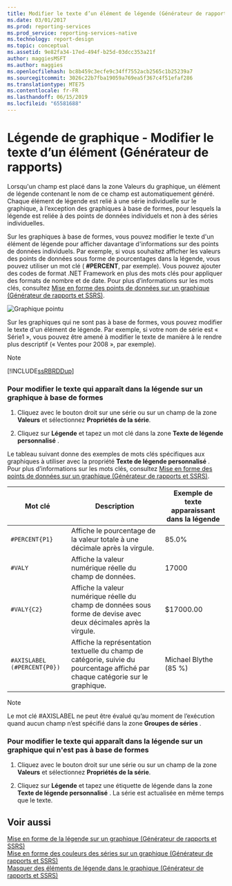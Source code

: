 ```yaml
---
title: Modifier le texte d’un élément de légende (Générateur de rapports et SSRS) | Microsoft Docs
ms.date: 03/01/2017
ms.prod: reporting-services
ms.prod_service: reporting-services-native
ms.technology: report-design
ms.topic: conceptual
ms.assetid: 9e82fa34-17ed-494f-b25d-03dcc353a21f
author: maggiesMSFT
ms.author: maggies
ms.openlocfilehash: bc8b459c3ecfe9c34ff7552acb2565c1b25239a7
ms.sourcegitcommit: 3026c22b7fba19059a769ea5f367c4f51efaf286
ms.translationtype: MTE75
ms.contentlocale: fr-FR
ms.lasthandoff: 06/15/2019
ms.locfileid: "65581688"
---
```

# <a name="chart-legend---change-item-text-report-builder"></a>Légende de graphique - Modifier le texte d’un élément (Générateur de rapports)
  Lorsqu'un champ est placé dans la zone Valeurs du graphique, un élément de légende contenant le nom de ce champ est automatiquement généré. Chaque élément de légende est relié à une série individuelle sur le graphique, à l’exception des graphiques à base de formes, pour lesquels la légende est reliée à des points de données individuels et non à des séries individuelles.  
  
 Sur les graphiques à base de formes, vous pouvez modifier le texte d'un élément de légende pour afficher davantage d'informations sur des points de données individuels. Par exemple, si vous souhaitez afficher les valeurs des points de données sous forme de pourcentages dans la légende, vous pouvez utiliser un mot clé ( **#PERCENT**, par exemple). Vous pouvez ajouter des codes de format .NET Framework en plus des mots clés pour appliquer des formats de nombre et de date. Pour plus d’informations sur les mots clés, consultez [Mise en forme des points de données sur un graphique &#40;Générateur de rapports et SSRS&#41;](../../reporting-services/report-design/formatting-data-points-on-a-chart-report-builder-and-ssrs.md).  
  
 ![Graphique pointu](../../reporting-services/report-design/media/sharpchart.png "Graphique pointu")  
  
 Sur les graphiques qui ne sont pas à base de formes, vous pouvez modifier le texte d'un élément de légende. Par exemple, si votre nom de série est « Série1 », vous pouvez être amené à modifier le texte de manière à le rendre plus descriptif (« Ventes pour 2008 », par exemple).  
  
> [!NOTE]  
>  [!INCLUDE[ssRBRDDup](../../includes/ssrbrddup-md.md)]  
  
### <a name="to-modify-the-text-that-appears-in-the-legend-on-a-shape-chart"></a>Pour modifier le texte qui apparaît dans la légende sur un graphique à base de formes  
  
1.  Cliquez avec le bouton droit sur une série ou sur un champ de la zone **Valeurs** et sélectionnez **Propriétés de la série**.  
  
2.  Cliquez sur **Légende** et tapez un mot clé dans la zone **Texte de légende personnalisé** .  
  
 Le tableau suivant donne des exemples de mots clés spécifiques aux graphiques à utiliser avec la propriété **Texte de légende personnalisé** . Pour plus d’informations sur les mots clés, consultez [Mise en forme des points de données sur un graphique &#40;Générateur de rapports et SSRS&#41;](../../reporting-services/report-design/formatting-data-points-on-a-chart-report-builder-and-ssrs.md).  
  
|Mot clé|Description|Exemple de texte apparaissant dans la légende|  
|-------------|-----------------|---------------------------------------------------|  
|`#PERCENT{P1}`|Affiche le pourcentage de la valeur totale à une décimale après la virgule.|85.0%|  
|`#VALY`|Affiche la valeur numérique réelle du champ de données.|17000|  
|`#VALY{C2}`|Affiche la valeur numérique réelle du champ de données sous forme de devise avec deux décimales après la virgule.|$17000.00|  
|`#AXISLABEL (#PERCENT{P0})`|Affiche la représentation textuelle du champ de catégorie, suivie du pourcentage affiché par chaque catégorie sur le graphique.|Michael Blythe (85 %)|  
  
> [!NOTE]  
>  Le mot clé #AXISLABEL ne peut être évalué qu’au moment de l’exécution quand aucun champ n’est spécifié dans la zone **Groupes de séries** .  
  
### <a name="to-modify-the-text-that-appears-in-the-legend-on-a-non-shape-chart"></a>Pour modifier le texte qui apparaît dans la légende sur un graphique qui n'est pas à base de formes  
  
1.  Cliquez avec le bouton droit sur une série ou sur un champ de la zone **Valeurs** et sélectionnez **Propriétés de la série**.  
  
2.  Cliquez sur **Légende** et tapez une étiquette de légende dans la zone **Texte de légende personnalisé** . La série est actualisée en même temps que le texte.  
  
## <a name="see-also"></a>Voir aussi  
 [Mise en forme de la légende sur un graphique &#40;Générateur de rapports et SSRS&#41;](../../reporting-services/report-design/chart-legend-formatting-report-builder.md)   
 [Mise en forme des couleurs des séries sur un graphique &#40;Générateur de rapports et SSRS&#41;](../../reporting-services/report-design/formatting-series-colors-on-a-chart-report-builder-and-ssrs.md)   
 [Masquer des éléments de légende dans le graphique &#40;Générateur de rapports et SSRS&#41;](../../reporting-services/report-design/chart-legend-hide-items-report-builder.md)  
  
  
